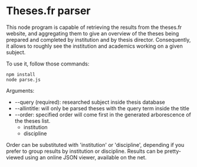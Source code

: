 # Theses.fr parser

This node program is capable of retrieving the results from the theses.fr website, and aggregating them to give an overview of the theses being prepared and completed by institution and by thesis director. Consequently, it allows to roughly see the institution and academics working on a given subject.

To use it, follow those commands:

```
npm install
node parse.js 
```

Arguments:
- --query (required): researched subject inside thesis database
- --allintitle: will only be parsed theses with the query term inside the title
- --order: specified order will come first in the generated arborescence of the theses list.
  - institution
  - discipline

Order can be substituted with 'institution' or 'discipline', depending if you prefer to group results by institution or discipline. Results can be pretty-viewed using an online JSON viewer, available on the net.